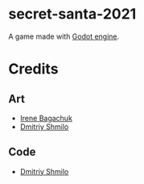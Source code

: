 # secret-santa-2021 #

A game made with [Godot engine](https://godotengine.org/).

# Credits #

## Art ##
- [Irene Bagachuk](https://www.artstation.com/i_bahachuk)
- [Dmitriy Shmilo](https://dmitriy-shmilo.itch.io/)

## Code ##
- [Dmitriy Shmilo](https://dmitriy-shmilo.itch.io/)
